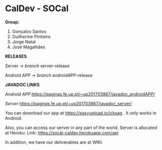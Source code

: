 # CalDev - SOCal

**Group:**
1. Gonçalos Santos
2. Guilherme Pinheiro
3. Jorge Natal
4. José Magalhães

**RELEASES**

Server -> _branch_ server-release

Android APP -> _branch_ androidAPP-release

**JAVADOC LINKS**

_Android APP_
https://paginas.fe.up.pt/~up201703867/javadoc_androidAPP/

_Server_
https://paginas.fe.up.pt/~up201703867/javadoc_server/

You can download our app at https://easyupload.io/icksag . It only works in Android.

Also, you can access our server in any part of the world. Server is allocated at Heroku. 
Link: https://socal-caldev.herokuapp.com/api

In addition, we have our deliverables are at WIKI.

